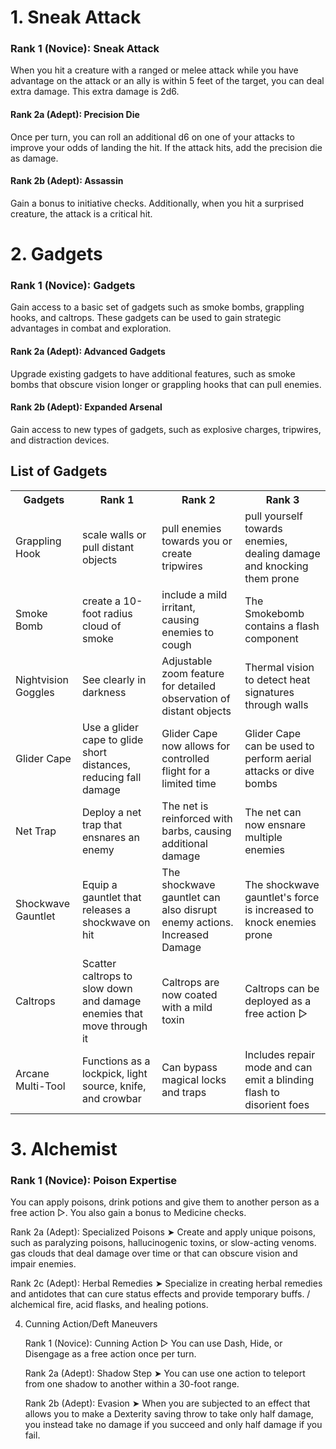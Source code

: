 # 1. Sneak Attack

### Rank 1 (Novice): Sneak Attack 
When you hit a creature with a ranged or melee attack while you have advantage on the attack or an ally is within 5 feet of the target, you can deal extra damage. This extra damage is 2d6.

#### Rank 2a (Adept): Precision Die 
Once per turn, you can roll an additional d6 on one of your attacks to improve your odds of landing the hit. If the attack hits, add the precision die as damage.

#### Rank 2b (Adept): Assassin 
Gain a bonus to initiative checks. Additionally, when you hit a surprised creature, the attack is a critical hit.

# 2. Gadgets
### Rank 1 (Novice): Gadgets 
Gain access to a basic set of gadgets such as smoke bombs, grappling hooks, and caltrops. These gadgets can be used to gain strategic advantages in combat and exploration.

#### Rank 2a (Adept): Advanced Gadgets
Upgrade existing gadgets to have additional features, such as smoke bombs that obscure vision longer or grappling hooks that can pull enemies.

#### Rank 2b (Adept): Expanded Arsenal
Gain access to new types of gadgets, such as explosive charges, tripwires, and distraction devices.

## List of Gadgets


 <table>
  <tr>
    <th>Gadgets</th>
    <th>Rank 1</th>
    <th>Rank 2</th>
    <th>Rank 3</th>
  </tr>
  <tr>
    <td>Grappling Hook</td>
    <td>scale walls or pull distant objects</td>
    <td>pull enemies towards you or create tripwires</td>
    <td>pull yourself towards enemies, dealing damage and knocking them prone </td>
  </tr>
  <tr>
    <td>Smoke Bomb</td>
    <td>create a 10-foot radius cloud of smoke</td>
    <td>include a mild irritant, causing enemies to cough</td>
    <td>The Smokebomb contains a flash component</td>
  </tr>

  <tr>
    <td>Nightvision Goggles</td>
    <td>See clearly in darkness</td>
    <td>Adjustable zoom feature for detailed observation of distant objects</td>
    <td>Thermal vision to detect heat signatures through walls</td>
  </tr>
     <tr>
    <td>Glider Cape</td>
    <td>Use a glider cape to glide short distances, reducing fall damage</td>
    <td>Glider Cape now allows for controlled flight for a limited time</td>
    <td>Glider Cape can be used to perform aerial attacks or dive bombs</td>
  </tr>
     <tr>
    <td>Net Trap</td>
    <td>Deploy a net trap that ensnares an enemy</td>
    <td>The net is reinforced with barbs, causing additional damage</td>
    <td>The net can now ensnare multiple enemies</td>
  </tr>
     <tr>
    <td>Shockwave Gauntlet</td>
    <td>Equip a gauntlet that releases a shockwave on hit</td>
    <td>The shockwave gauntlet can also disrupt enemy actions. Increased Damage</td>
    <td>The shockwave gauntlet's force is increased to knock enemies prone</td>
  </tr>
     <tr>
    <td>Caltrops</td>
    <td>Scatter caltrops to slow down and damage enemies that move through it</td>
    <td>Caltrops are now coated with a mild toxin</td>
    <td>Caltrops can be deployed as a free action ▷</td>
  </tr>
     <tr>
    <td>Arcane Multi-Tool</td>
    <td>Functions as a lockpick, light source, knife, and crowbar</td>
    <td>Can bypass magical locks and traps</td>
    <td>Includes repair mode and can emit a blinding flash to disorient foes</td>
  </tr>
</table> 

# 3. Alchemist

### Rank 1 (Novice): Poison Expertise 
You can apply poisons, drink potions and give them to another person as a free action ▷. You also gain a bonus to Medicine checks.

Rank 2a (Adept): Specialized Poisons ➤
Create and apply unique poisons, such as paralyzing poisons, hallucinogenic toxins, or slow-acting venoms. gas clouds that deal damage over time or that can obscure vision and impair enemies.

Rank 2c (Adept): Herbal Remedies ➤
Specialize in creating herbal remedies and antidotes that can cure status effects and provide temporary buffs. / alchemical fire, acid flasks, and healing potions.


4. Cunning Action/Deft Maneuvers

    Rank 1 (Novice): Cunning Action ▷
        You can use Dash, Hide, or Disengage as a free action once per turn.

    Rank 2a (Adept): Shadow Step ➤
        You can use one action to teleport from one shadow to another within a 30-foot range.

    Rank 2b (Adept): Evasion ➤
        When you are subjected to an effect that allows you to make a Dexterity saving throw to take only half damage, you instead take no damage if you succeed and only half damage if you fail.

